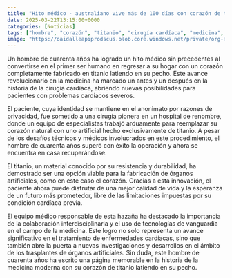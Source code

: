 ```yaml
---
title: "Hito médico - australiano vive más de 100 días con corazón de titanio"
date: 2025-03-22T13:15:00+0000
categories: [Noticias]
tags: ["hombre", "corazón", "titanio", "cirugía cardíaca", "medicina", "órganos artificiales", "trasplantes."]
image: "https://oaidalleapiprodscus.blob.core.windows.net/private/org-HKmKxpuNw3Y88lm4EBrIPq0n/user-ZwiCXOggLL8ZNNKE2g7rXFmV/img-HNfkQQKbAUmJrEueYS7Mzshn.png?st=2025-03-22T12%3A15%3A00Z&se=2025-03-22T14%3A15%3A00Z&sp=r&sv=2024-08-04&sr=b&rscd=inline&rsct=image/png&skoid=d505667d-d6c1-4a0a-bac7-5c84a87759f8&sktid=a48cca56-e6da-484e-a814-9c849652bcb3&skt=2025-03-22T00%3A46%3A29Z&ske=2025-03-23T00%3A46%3A29Z&sks=b&skv=2024-08-04&sig=%2B8WCBMuORvhVD8tkEE%2BM0Ru%2Bb7YdzDQnL/gIB%2BjVNg4%3D"
---
```


Un hombre de cuarenta años ha logrado un hito médico sin precedentes al convertirse en el primer ser humano en regresar a su hogar con un corazón completamente fabricado en titanio latiendo en su pecho. Este avance revolucionario en la medicina ha marcado un antes y un después en la historia de la cirugía cardíaca, abriendo nuevas posibilidades para pacientes con problemas cardíacos severos.

El paciente, cuya identidad se mantiene en el anonimato por razones de privacidad, fue sometido a una cirugía pionera en un hospital de renombre, donde un equipo de especialistas trabajó arduamente para reemplazar su corazón natural con uno artificial hecho exclusivamente de titanio. A pesar de los desafíos técnicos y médicos involucrados en este procedimiento, el hombre de cuarenta años superó con éxito la operación y ahora se encuentra en casa recuperándose.

El titanio, un material conocido por su resistencia y durabilidad, ha demostrado ser una opción viable para la fabricación de órganos artificiales, como en este caso el corazón. Gracias a esta innovación, el paciente ahora puede disfrutar de una mejor calidad de vida y la esperanza de un futuro más prometedor, libre de las limitaciones impuestas por su condición cardíaca previa.

El equipo médico responsable de esta hazaña ha destacado la importancia de la colaboración interdisciplinaria y el uso de tecnologías de vanguardia en el campo de la medicina. Este logro no solo representa un avance significativo en el tratamiento de enfermedades cardíacas, sino que también abre la puerta a nuevas investigaciones y desarrollos en el ámbito de los trasplantes de órganos artificiales. Sin duda, este hombre de cuarenta años ha escrito una página memorable en la historia de la medicina moderna con su corazón de titanio latiendo en su pecho.
    